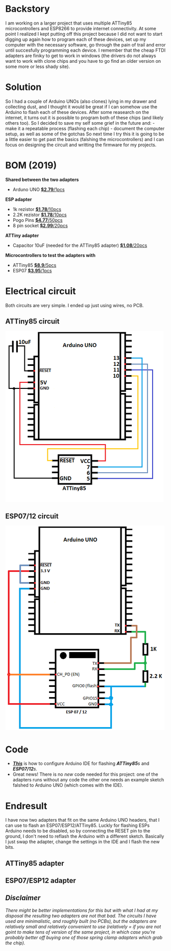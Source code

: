 # Backstory
I am working on a larger project that uses multiple ATTiny85 microcontrollers and ESP8266 to provide internet connectivity. At some point I realized I kept putting off this project because
I did not want to start digging up again how to program each of these devices, set up my computer with the necessary software, go through the pain of trail and error until succesfully programming each device.
I remember that the cheap FTDI adapters are finiky to get to work in windows (the drivers do not always want to work with clone chips and you have to go find an older version on some more or less shady site).

# Solution
So I had a couple of Arduino UNOs (also clones) lying in my drawer and collecting dust, and I thought it would be great if I can somehow use the Arduino to flash each of these devices.
After some reasearch on the internet, it turns out it is possible to program both of these chips (and likely others too).
So I decided to save my self some grief in the future and:
	- make it a repeatable process (flashing each chip)
	- document the computer setup, as well as some of the gotchas
So next time I try this it is going to be a little easier to get past the basics (falshing the microcontrollers) and I can focus on designing the circuit and writting the firmware for my projects.


# BOM (2019)
**Shared between the two adapters**
* Arduno UNO [**$2.79**/1pcs](https://www.banggood.com/Geekcreit-UNO-R3-ATmega328P-Development-Board-For-No-Cable-p-964163.html?rmmds=search&cur_warehouse=CN)
  
**ESP adapter**  
* 1k rezistor [**$1.78**/10pcs](https://www.ebay.com/itm/1-2w-Watt-1-Tolerance-Metal-Film-Resistor-10-Pieces-USA-SELLER/123051802992?_trkparms=ispr%3D1&hash=item1ca6758170:m:mWteoVJtEWPHAGEtIwxO9Lw&enc=AQAEAAACQBPxNw%2BVj6nta7CKEs3N0qU0gAuTT5sN90a7KTkp7GCYSeu2293aMTl%2FH9crKfV9LFW1cK8cWxm9u45N4fMj5RD8QWXkofz8p57TRLbs6vLbzXlB9GgvbGYd6cXxitC5Tbc2jR7cc8YWdC6jSBpf5fEe75Uv6HaaVVGDU5QHjBF%2F%2F73aZiOJqngC9DaafXVUdDhSfi0AeoK5M4%2BRQrWFEiAWAFtYRkmjwR5zW6t6ayDZYWQOtcYCvr04B%2BX4R%2BJsS9yAIPHcQEc%2B%2FTZj1ty%2BPJ3rvbCR1o%2FIqDBqEZTuH5nZHtkDgNubmGDxbLCfLui0ZZaarZIJStLs9aFazp2XV%2BE%2Ffpm5EzlUn7oZu5MLBvEKgTBJpIojvMMIou%2FAR5BgH4ORyzKz7OqkH2qOYK5eZSKH%2BskZ%2BAaL1Qhm9XfCo%2FLJqlxM0Z6X9nbAV1PuxbSQo9DeQ6dSqeAwVEZcMt0QNxGXB4V5CmGuEeInzoVpm9fk5pt3TPfwyvdE2up8xamZnV%2BJG1jZRKXYwkiDVX56PyfCKwhqud4%2Bap7Y06g07xNZEqMW7O1srWlPZnAaHPuQnfgbE%2Fth7bYCil7ieSySs5FacEZamkiAArQqDuw%2BcUH%2FPzndfnSdtZmYf9Vny6h7woUjx9R7W7pNoTShEdtBFNcIqT6Z3GVtkTAF1EzRiYZRprwGSsfTEyzgUgLla8i9%2F3sf4Zxkg3fVtiz05VNt9aRCCCh9iymtzNL76HsNWhCGNfmZKnJwiwvQ91FFAnUaQA%3D%3D&checksum=123051802992f0b655b981874f00af37d2523b5b17ea&enc=AQAEAAACQBPxNw%2BVj6nta7CKEs3N0qU0gAuTT5sN90a7KTkp7GCYSeu2293aMTl%2FH9crKfV9LFW1cK8cWxm9u45N4fMj5RD8QWXkofz8p57TRLbs6vLbzXlB9GgvbGYd6cXxitC5Tbc2jR7cc8YWdC6jSBpf5fEe75Uv6HaaVVGDU5QHjBF%2F%2F73aZiOJqngC9DaafXVUdDhSfi0AeoK5M4%2BRQrWFEiAWAFtYRkmjwR5zW6t6ayDZYWQOtcYCvr04B%2BX4R%2BJsS9yAIPHcQEc%2B%2FTZj1ty%2BPJ3rvbCR1o%2FIqDBqEZTuH5nZHtkDgNubmGDxbLCfLui0ZZaarZIJStLs9aFazp2XV%2BE%2Ffpm5EzlUn7oZu5MLBvEKgTBJpIojvMMIou%2FAR5BgH4ORyzKz7OqkH2qOYK5eZSKH%2BskZ%2BAaL1Qhm9XfCo%2FLJqlxM0Z6X9nbAV1PuxbSQo9DeQ6dSqeAwVEZcMt0QNxGXB4V5CmGuEeInzoVpm9fk5pt3TPfwyvdE2up8xamZnV%2BJG1jZRKXYwkiDVX56PyfCKwhqud4%2Bap7Y06g07xNZEqMW7O1srWlPZnAaHPuQnfgbE%2Fth7bYCil7ieSySs5FacEZamkiAArQqDuw%2BcUH%2FPzndfnSdtZmYf9Vny6h7woUjx9R7W7pNoTShEdtBFNcIqT6Z3GVtkTAF1EzRiYZRprwGSsfTEyzgUgLla8i9%2F3sf4Zxkg3fVtiz05VNt9aRCCCh9iymtzNL76HsNWhCGNfmZKnJwiwvQ91FFAnUaQA%3D%3D&checksum=123051802992f0b655b981874f00af37d2523b5b17ea)
* 2.2K rezistor [**$1.78**/10pcs](https://www.ebay.com/itm/1-2w-Watt-1-Tolerance-Metal-Film-Resistor-10-Pieces-USA-SELLER/123051802992?_trkparms=ispr%3D1&hash=item1ca6758170:m:mWteoVJtEWPHAGEtIwxO9Lw&enc=AQAEAAACQBPxNw%2BVj6nta7CKEs3N0qU0gAuTT5sN90a7KTkp7GCYSeu2293aMTl%2FH9crKfV9LFW1cK8cWxm9u45N4fMj5RD8QWXkofz8p57TRLbs6vLbzXlB9GgvbGYd6cXxitC5Tbc2jR7cc8YWdC6jSBpf5fEe75Uv6HaaVVGDU5QHjBF%2F%2F73aZiOJqngC9DaafXVUdDhSfi0AeoK5M4%2BRQrWFEiAWAFtYRkmjwR5zW6t6ayDZYWQOtcYCvr04B%2BX4R%2BJsS9yAIPHcQEc%2B%2FTZj1ty%2BPJ3rvbCR1o%2FIqDBqEZTuH5nZHtkDgNubmGDxbLCfLui0ZZaarZIJStLs9aFazp2XV%2BE%2Ffpm5EzlUn7oZu5MLBvEKgTBJpIojvMMIou%2FAR5BgH4ORyzKz7OqkH2qOYK5eZSKH%2BskZ%2BAaL1Qhm9XfCo%2FLJqlxM0Z6X9nbAV1PuxbSQo9DeQ6dSqeAwVEZcMt0QNxGXB4V5CmGuEeInzoVpm9fk5pt3TPfwyvdE2up8xamZnV%2BJG1jZRKXYwkiDVX56PyfCKwhqud4%2Bap7Y06g07xNZEqMW7O1srWlPZnAaHPuQnfgbE%2Fth7bYCil7ieSySs5FacEZamkiAArQqDuw%2BcUH%2FPzndfnSdtZmYf9Vny6h7woUjx9R7W7pNoTShEdtBFNcIqT6Z3GVtkTAF1EzRiYZRprwGSsfTEyzgUgLla8i9%2F3sf4Zxkg3fVtiz05VNt9aRCCCh9iymtzNL76HsNWhCGNfmZKnJwiwvQ91FFAnUaQA%3D%3D&checksum=123051802992f0b655b981874f00af37d2523b5b17ea&enc=AQAEAAACQBPxNw%2BVj6nta7CKEs3N0qU0gAuTT5sN90a7KTkp7GCYSeu2293aMTl%2FH9crKfV9LFW1cK8cWxm9u45N4fMj5RD8QWXkofz8p57TRLbs6vLbzXlB9GgvbGYd6cXxitC5Tbc2jR7cc8YWdC6jSBpf5fEe75Uv6HaaVVGDU5QHjBF%2F%2F73aZiOJqngC9DaafXVUdDhSfi0AeoK5M4%2BRQrWFEiAWAFtYRkmjwR5zW6t6ayDZYWQOtcYCvr04B%2BX4R%2BJsS9yAIPHcQEc%2B%2FTZj1ty%2BPJ3rvbCR1o%2FIqDBqEZTuH5nZHtkDgNubmGDxbLCfLui0ZZaarZIJStLs9aFazp2XV%2BE%2Ffpm5EzlUn7oZu5MLBvEKgTBJpIojvMMIou%2FAR5BgH4ORyzKz7OqkH2qOYK5eZSKH%2BskZ%2BAaL1Qhm9XfCo%2FLJqlxM0Z6X9nbAV1PuxbSQo9DeQ6dSqeAwVEZcMt0QNxGXB4V5CmGuEeInzoVpm9fk5pt3TPfwyvdE2up8xamZnV%2BJG1jZRKXYwkiDVX56PyfCKwhqud4%2Bap7Y06g07xNZEqMW7O1srWlPZnAaHPuQnfgbE%2Fth7bYCil7ieSySs5FacEZamkiAArQqDuw%2BcUH%2FPzndfnSdtZmYf9Vny6h7woUjx9R7W7pNoTShEdtBFNcIqT6Z3GVtkTAF1EzRiYZRprwGSsfTEyzgUgLla8i9%2F3sf4Zxkg3fVtiz05VNt9aRCCCh9iymtzNL76HsNWhCGNfmZKnJwiwvQ91FFAnUaQA%3D%3D&checksum=123051802992f0b655b981874f00af37d2523b5b17ea)
* Pogo Pins [**$4.77**/50pcs](https://www.ebay.com/itm/US-Stock-50pcs-P100-Q2-Dia-1-36mm-180g-Spring-Test-Probe-Pogo-Pin/371912543788?_trkparms=aid%3D1110002%26algo%3DSPLICE.SOI%26ao%3D1%26asc%3D20200122160600%26meid%3D0881a15aa9744e3085db59527660863c%26pid%3D100011%26rk%3D2%26rkt%3D12%26sd%3D401303915326%26itm%3D371912543788%26pmt%3D1%26noa%3D0%26pg%3D2047675&_trksid=p2047675.c100011.m1850)
* 8 pin socket  [**$2.99**/20pcs](https://www.ebay.com/itm/20Pcs-8Pin-Dip-20-Ic-Socket-Double-In-Line-Integrated-Circuit-Solder-Type/163040422083?_trkparms=aid%3D111001%26algo%3DREC.SEED%26ao%3D1%26asc%3D20160908105057%26meid%3D204107da225f4390aaa244fe15edeac8%26pid%3D100675%26rk%3D2%26rkt%3D15%26mehot%3Dag%26sd%3D282315166074%26itm%3D163040422083%26pmt%3D0%26noa%3D1%26pg%3D2380057&_trksid=p2380057.c100675.m4236&_trkparms=pageci%3Af472dd74-4240-11ea-978e-74dbd180e3a4%7Cparentrq%3Aef2d7d2316f0ac3d5c8ad1b3fff6eed4%7Ciid%3A1&autorefresh=true)

**ATTiny adapter**  
* Capacitor 10uF (needed for the ATTiny85 adapter) [**$1.08**/20pcs](https://www.ebay.com/itm/25V-10uF-100uF-220uF-330uF-470uF-1000uF-2200uF-10000uF-Electrolytic-Capacitor/392203315804?ssPageName=STRK%3AMEBIDX%3AIT&var=661139768154&_trksid=p2057872.m2749.l2649)  

**Microcontrollers to test the adapters with**  
* ATTiny85 [**$8.9**/5pcs](https://www.ebay.com/itm/5-PCS-ATTINY85-20PU-ATTINY85-MCU-8BIT-8KB-MICROCONTROLLER-SHIPPED-FROM-USA/282315166074?ssPageName=STRK%3AMEBIDX%3AIT&_trksid=p2057872.m2749.l2649)
* ESP07 [**$3.95**/1pcs](https://www.ebay.com/itm/ESP8266-ESP-07-Wireless-Remote-Serial-WiFi-Module-Transceiver-Board-AP-STA/121951859530?hash=item1c64e5b34a:g:t40AAOSwyXVbXqBh)


# Electrical circuit
Both circuits are very simple. I ended up just using wires, no PCB.

## ATTiny85 circuit  
![ATTiny85 Flash Electrical Diagram](https://github.com/RazMake/ArduinoUNOMultiProgrammer/blob/master/ATTiny85Circuit.png?raw=true)

## ESP07/12 circuit  
![ESP07/12 Flash Electrical Diagram](https://github.com/RazMake/ArduinoUNOMultiProgrammer/blob/master/ESPCircuit.png?raw=true)

# Code
* [***This***](https://github.com/RazMake/ArduinoUNOMultiProgrammer/blob/master/EnvironmentSetup.md) is how to configure Arduino IDE for flashing ***ATTiny85**s* and ***ESP07/12**s*.
* Great news! There is no *new* code needed for this project: one of the adapters runs without any code the other one needs an example sketch falshed to Arduino UNO (which comes with the IDE).

# Endresult
I have now two adapters that fit on the same Arduino UNO headers, that I can use to flash an ESP07/ESP12/ATTiny85. Luckly for flashing ESPs Arduino needs to be disabled,
so by connecting the RESET pin to the ground, I don't need to reflash the Arduino with a different sketch. Basically I just swap the adapter, change the settings in the IDE and I flash the new bits.

## ATTiny85 adapter

## ESP07/ESP12 adapter

## _Disclaimer_
_There might be better implementations for this but with what I had at my disposal the resulting two adapters are not that bad.
The circuits I have used are minimalistic, and roughly built (no PCBs), but the adapters are relatively small and relatively convenient to use
(relatively = if you are not goint to make tens of version of the same project, in which case you're probably better off buying one of those spring clamp adapters which grab the chip)._